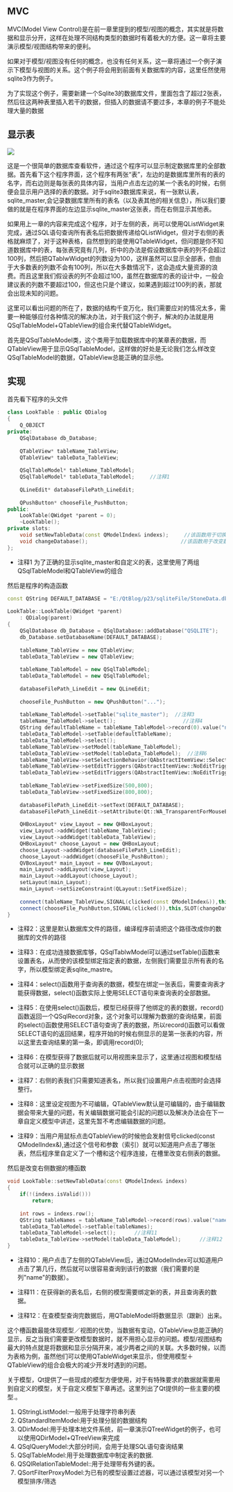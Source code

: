 ## MVC

MVC(Model View Control)是在前一章里提到的模型/视图的概念，其实就是将数据和显示分开，这样在处理不同结构类型的数据时有着极大的方便。这一章将主要演示模型/视图结构带来的便利。

如果对于模型/视图没有任何的概念，也没有任何关系，这一章将通过一个例子演示下模型与视图的关系。这个例子将会用到前面有关数据库的内容，这里任然使用sqlite3作为例子。

为了实现这个例子，需要新建一个Sqlite3的数据库文件，里面包含了超过2张表，然后往这两种表里插入若干的数据，但插入的数据请不要过多，本章的例子不能处理大量的数据

## 显示表

![](https://jxf2008-1302581379.cos.ap-nanjing.myqcloud.com/QtNotes/23-1.png)

这是一个很简单的数据库查看软件，通过这个程序可以显示制定数据库里的全部数据。首先看下这个程序界面，这个程序有两张“表”，左边的是数据库里所有的表的名字，而右边则是每张表的具体内容，当用户点击左边的某一个表名的时候，右侧便会显示用户选择的表的数据。对于sqlite3数据库来说，有一张默认表，sqlite_master,会记录数据库里所有的表名（以及表其他的相关信息），所以我们要做的就是在程序界面的左边显示sqlite_master这张表，而在右侧显示其他表。

如果用上一章的内容来完成这个程序，对于左侧的表，尚可以使用QListWidget来完成，通过SQL语句查询所有表名后把数据传递给QListWidget，但对于右侧的表格就麻烦了，对于这种表格，自然想到的是使用QTableWidget，但问题是你不知道数据库中的表，每张表究竟有几列，折中的办法是假设数据库中表的列不会超过100列，然后把QTablwWidget的列数设为100，这样虽然可以显示全部表，但由于大多数表的列数不会有100列，所以在大多数情况下，这会造成大量资源的浪费。而且这里我们假设表的列不会超过100，虽然在数据库的表的设计中，一般会建议表的列数不要超过100，但这也只是个建议，如果遇到超过100列的表，那就会出现未知的问题。

这里可以看出问题的所在了，数据的结构千变万化，我们需要应对的情况太多，需要一种能够应付各种情况的解决办法，对于我们这个例子，解决的办法就是用QSqlTableModel+QTableView的组合来代替QTableWidget。

首先是QSqlTableModel类，这个类用于加载数据库中的某章表的数据，而QTableView用于显示QSqlTableModel，这样做的好处是无论我们怎么样改变QSqlTableModel的数据，QTableView总能正确的显示他。

## 实现

首先看下程序的头文件
```c++
class LookTable : public QDialog
{
    Q_OBJECT
private:
    QSqlDatabase db_Database;
 
    QTableView* tableName_TableView;
    QTableView* tableData_TableView;
 
    QSqlTableModel* tableName_TableModel;
    QSqlTableModel* tableData_TableModel;     //注释1
 
    QLineEdit* databaseFilePath_LineEdit;
 
    QPushButton* chooseFile_PushButton;
public:
    LookTable(QWidget *parent = 0);
    ~LookTable();
private slots:
    void setNewTableData(const QModelIndex& indexs);　　　//该函数用于切换表
    void changeDatabase();　　　　　　　　　　　　　　　　　　//该函数用于改变数据库
};
```
+ 注释1 为了正确的显示sqlite_master和自定义的表，这里使用了两组QSqlTableModel和QTableView的组合

然后是程序的构造函数
```c++
const QString DEFAULT_DATABASE = "E:/QtBlog/p23/sqliteFile/StoneData.db";  //注释2
 
LookTable::LookTable(QWidget *parent)
    : QDialog(parent)
{
    QSqlDatabase db_Database = QSqlDatabase::addDatabase("QSQLITE");
    db_Database.setDatabaseName(DEFAULT_DATABASE);
 
    tableName_TableView = new QTableView;
    tableData_TableView = new QTableView;
 
    tableName_TableModel = new QSqlTableModel;
    tableData_TableModel = new QSqlTableModel;
 
    databaseFilePath_LineEdit = new QLineEdit;
 
    chooseFile_PushButton = new QPushButton("...");
 
    tableName_TableModel->setTable("sqlite_master");  //注释3
    tableName_TableModel->select();　　　　　　　　　　　　　//注释4
    QString defaultTableName = tableName_TableModel->record(0).value("name").toString();　//注释5
    tableData_TableModel->setTable(defaultTableName);
    tableData_TableModel->select();
    tableName_TableView->setModel(tableName_TableModel);
    tableData_TableView->setModel(tableData_TableModel);  //注释6
    tableName_TableView->setSelectionBehavior(QAbstractItemView::SelectRows);　//注释7
    tableName_TableView->setEditTriggers(QAbstractItemView::NoEditTriggers);
    tableData_TableView->setEditTriggers(QAbstractItemView::NoEditTriggers);　　//注释8
 
    tableName_TableView->setFixedSize(500,800);
    tableData_TableView->setFixedSize(800,800);
 
    databaseFilePath_LineEdit->setText(DEFAULT_DATABASE);
    databaseFilePath_LineEdit->setAttribute(Qt::WA_TransparentForMouseEvents);
 
    QHBoxLayout* view_Layout = new QHBoxLayout;
    view_Layout->addWidget(tableName_TableView);
    view_Layout->addWidget(tableData_TableView);
    QHBoxLayout* choose_Layout = new QHBoxLayout;
    choose_Layout->addWidget(databaseFilePath_LineEdit);
    choose_Layout->addWidget(chooseFile_PushButton);
    QVBoxLayout* main_Layout = new QVBoxLayout;
    main_Layout->addLayout(view_Layout);
    main_Layout->addLayout(choose_Layout);
    setLayout(main_Layout);
    main_Layout->setSizeConstraint(QLayout::SetFixedSize);
 
    connect(tableName_TableView,SIGNAL(clicked(const QModelIndex&)),this,SLOT(setNewTableData(const QModelIndex&)));            //注释9
    connect(chooseFile_PushButton,SIGNAL(clicked()),this,SLOT(changeDatabase()));
}
```
+ 注释2：这里是默认数据库文件的路径，编译程序前请把这个路径改成你的数据库的文件的路径

+ 注释3：在成功连接数据库够，QSqlTablwModel可以通过setTable()函数来设置表名，从而使的该模型绑定指定表的数据，左侧我们需要显示所有表的名字，所以模型绑定表sqlite_mastre。

+ 注释4：select()函数用于查询表的数据，模型在绑定一张表后，需要查询表才能获得数据，select()函数实际上使用SELECT语句来查询表的全部数据。

+ 注释5：在使用select()函数后，模型已经获得了他绑定的表的数据，record()函数返回一个QSqlRecord对象，这个对象可以理解为数据的查询结果，前面的select()函数使用SELECT语句查询了表的数据，所以record()函数可以看做SELECT语句的返回结果，程序开始的时候右侧显示的是第一张表的内容，所以这里去查询结果的第一条，即调用record(0);

+ 注释6：在模型获得了数据后就可以用视图来显示了，这里通过视图和模型结合就可以正确的显示数据

+ 注释7：右侧的表我们只需要知道表名，所以我们设置用户点击视图时会选择整行。

+ 注释8：这里设定视图为不可编辑，QTableView默认是可编辑的，由于编辑数据会带来大量的问题，有关编辑数据可能会引起的问题以及解决办法会在下一章自定义模型中讲述，这里先暂不考虑编辑数据的问题。

+ 注释9：当用户用鼠标点击QTableView的时候他会发射信号clicked(const QModelIndex&),通过这个信号和参数（索引）就可以知道用户点击了哪张表，然后程序里自定义了一个槽和这个程序连接，在槽里改变右侧表的数据。

然后是改变右侧数据的槽函数
```c++
void LookTable::setNewTableData(const QModelIndex& indexs)
{
    if(!(indexs.isValid()))
        return;
 
    int rows = indexs.row();
    QString tableNames = tableName_TableModel->record(rows).value("name").toString();  //注释10
    tableData_TableModel->setTable(tableNames);
    tableData_TableModel->select();      //注释11
    tableData_TableView->setModel(tableData_TableModel);      //注释12
}
```
+ 注释10：用户点击了左侧的QTableView后，通过QModelIndex可以知道用户点击了第几行，然后就可以很容易查询到该行的数据（我们需要的是列"name"的数据）。

+ 注释11：在获得新的表名后，右侧的模型需要绑定新的表，并且查询表的数据。

+ 注释12：在查模型查询完数据后，用QTableModel将数据显示（跟新）出来。

这个槽函数最能体现模型／视图的优势，当数据有变动，QTableView总能正确的显示，反之当我们需要更改模型数据时，就不用担心显示的问题。模型/视图结构最大的特点就是将数据和显示分隔开来，减少两者之间的关联。大多数时候，以而为表格为例，虽然他们可以使用QTableWidget来显示，但使用模型＋QTableView的组合会极大的减少开发时遇到的问题。

关于模型，Qt提供了一些现成的模型方便使用，对于有特殊要求的数据就需要用到自定义的模型，关于自定义模型下章再述。这里列出了Qt提供的一些主要的模型.。

1. QStringListModel:一般用于处理字符串列表
2. QStandardItemModel:用于处理分层的数据结构
3. QDirModel:用于处理本地文件系统，前一章演示QTreeWidget的例子，也可以使用QDirModel+QTreeView来完成
4. QSqlQueryModel:大部分时间，会用于处理SQL语句查询结果
5. QSqlTableModel:用于处理数据库中制定表的数据.
6. QSQlRelationTableModel::用于处理带有外键的表。
7. QSortFilterProxyModel:为已有的模型设置过滤器，可以通过该模型对另一个模型排序/筛选
